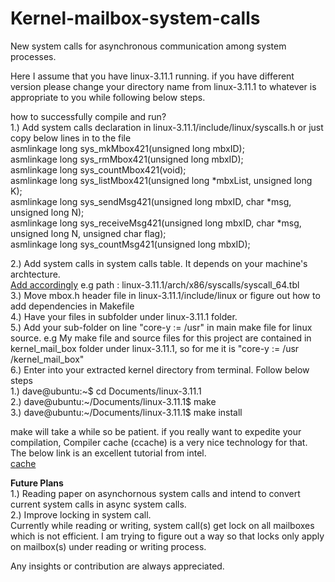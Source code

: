 Kernel-mailbox-system-calls
===========================

New system calls for asynchronous communication among system processes. <br/>

Here I assume that you have linux-3.11.1 running. if you have different version please change your directory name from
 linux-3.11.1 to whatever is appropriate to you while following below steps. <br/>

how to successfully compile and run? <br/>
1.) Add system calls declaration in linux-3.11.1/include/linux/syscalls.h or just copy below lines in to the file <br/>
    asmlinkage long sys_mkMbox421(unsigned long mbxID); <br/>
    asmlinkage long sys_rmMbox421(unsigned long mbxID); <br/>
    asmlinkage long sys_countMbox421(void); <br/>
    asmlinkage long sys_listMbox421(unsigned long *mbxList, unsigned long K); <br/>
    asmlinkage long sys_sendMsg421(unsigned long mbxID,  char *msg, unsigned long N); <br/>
    asmlinkage long sys_receiveMsg421(unsigned long mbxID, char *msg, unsigned long N, unsigned char flag); <br/>
    asmlinkage long sys_countMsg421(unsigned long mbxID); <br/>
    
2.) Add system calls in system calls table. It depends on your machine's archtecture. <br/>
    [Add accordingly](http://lxr.free-electrons.com/source/arch/x86/syscalls/syscall_64.tbl)
    e.g  path : linux-3.11.1/arch/x86/syscalls/syscall_64.tbl <br/>
3.) Move mbox.h header file in linux-3.11.1/include/linux or figure out how to add dependencies in Makefile <br/>
4.) Have your files in subfolder under linux-3.11.1 folder. <br/>
5.) Add your sub-folder on line "core-y := /usr" in main make file for linux source. e.g My make file and source files  for this project are  contained in kernel_mail_box folder under linux-3.11.1, so for me it is 
"core-y := /usr /kernel_mail_box" <br/>
6.) Enter into your extracted kernel directory from terminal. Follow below steps <br/>
    1.) dave@ubuntu:~$ cd Documents/linux-3.11.1 <br/>
    2.) dave@ubuntu:~/Documents/linux-3.11.1$ make <br/>
    3.) dave@ubuntu:~/Documents/linux-3.11.1$ make install <br/>

make will take a while so be patient. if you really want to expedite your compilation, Compiler cache (ccache) is a very nice technology for that. The below link is an excellent tutorial from intel. <br/>
[cache](https://software.intel.com/en-us/articles/accelerating-compilation-part-1-ccache) <br/>

**Future Plans** <br/>
1.) Reading paper on asynchornous system calls and intend to convert current system calls in async system calls. <br/>
2.) Improve locking in system call. <br/>
Currently while reading or writing, system call(s) get lock on all mailboxes which is not efficient. I am trying to figure out a way so that locks only apply on mailbox(s) under reading or writing process. <br/>

Any insights or contribution are always appreciated.
